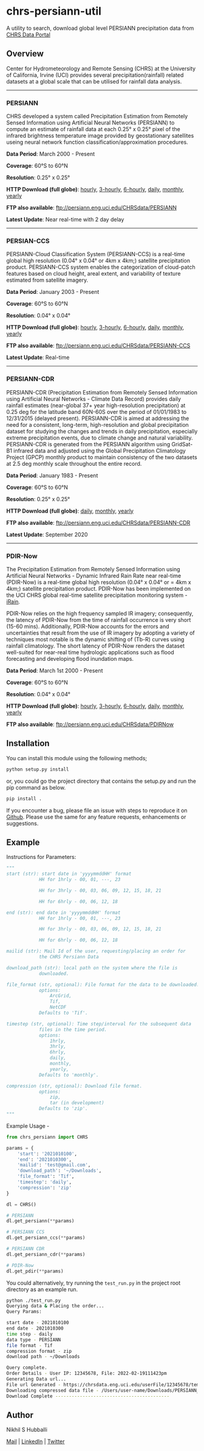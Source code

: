 # chrs-persiann-util

A utility to search, download global level PERSIANN precipitation data from [CHRS Data Portal](https://chrsdata.eng.uci.edu/)

## Overview

Center for Hydrometeorology and Remote Sensing (CHRS) at the University of California, Irvine (UCI) provides several
precipitation(rainfall) related datasets at a global scale that can be utilised for rainfall data analysis.

---

### PERSIANN

CHRS developed a system called Precipitation Estimation from Remotely Sensed Information using Artificial Neural
Networks (PERSIANN) to compute an estimate of rainfall data at each 0.25° x 0.25° pixel of the infrared brightness
temperature image provided by geostationary satellites useing neural network function classification/approximation
procedures.

**Data Period**: March 2000 - Present

**Coverage**: 60°S to 60°N

**Resolution**: 0.25° x 0.25°

**HTTP Download (full globe)**: [hourly](https://persiann.eng.uci.edu/CHRSdata/PERSIANN/hrly/),
[3-hourly](https://persiann.eng.uci.edu/CHRSdata/PERSIANN/3hrly/),
[6-hourly](https://persiann.eng.uci.edu/CHRSdata/PERSIANN/6hrly/),
[daily](https://persiann.eng.uci.edu/CHRSdata/PERSIANN/daily/),
[monthly](https://persiann.eng.uci.edu/CHRSdata/PERSIANN/monthly/),
[yearly](https://persiann.eng.uci.edu/CHRSdata/PERSIANN/yearly/)

**FTP also available**: ftp://persiann.eng.uci.edu/CHRSdata/PERSIANN

**Latest Update**: Near real-time with 2 day delay

---

### PERSIAN-CCS

PERSIANN-Cloud Classification System (PERSIANN-CCS) is a real-time global high resolution (0.04° x 0.04° or 4km x 4km;)
satellite precipitation product. PERSIANN-CCS system enables the categorization of cloud-patch features based on
cloud height, areal extent, and variability of texture estimated from satellite imagery.

**Data Period**: January 2003 - Present

**Coverage**: 60°S to 60°N

**Resolution**: 0.04° x 0.04°

**HTTP Download (full globe)**: [hourly](https://persiann.eng.uci.edu/CHRSdata/PERSIANN-CCS/hrly/),
[3-hourly](https://persiann.eng.uci.edu/CHRSdata/PERSIANN-CCS/3hrly/),
[6-hourly](https://persiann.eng.uci.edu/CHRSdata/PERSIANN-CCS/6hrly/),
[daily](https://persiann.eng.uci.edu/CHRSdata/PERSIANN-CCS/daily/),
[monthly](https://persiann.eng.uci.edu/CHRSdata/PERSIANN-CCS/mthly/),
[yearly](https://persiann.eng.uci.edu/CHRSdata/PERSIANN-CCS/yearly/)

**FTP also available**: ftp://persiann.eng.uci.edu/CHRSdata/PERSIANN-CCS

**Latest Update**: Real-time

---

### PERSIANN-CDR

PERSIANN-CDR (Precipitation Estimation from Remotely Sensed Information using Artificial Neural Networks - Climate
Data Record) provides daily rainfall estimates (near-global 37+ year high-resolution precipitation) at 0.25 deg for the latitude band 60N-60S over the period of 01/01/1983
to 12/31/2015 (delayed present). PERSIANN-CDR is aimed at addressing the need for a consistent, long-term,
high-resolution and global precipitation dataset for studying the changes and trends in daily precipitation,
especially extreme precipitation events, due to climate change and natural variability. PERSIANN-CDR is generated from
the PERSIANN algorithm using GridSat-B1 infrared data and adjusted using the Global Precipitation Climatology Project
(GPCP) monthly product to maintain consistency of the two datasets at 2.5 deg monthly scale throughout the entire
record.

**Data Period**: January 1983 - Present

**Coverage**: 60°S to 60°N

**Resolution**: 0.25° x 0.25°

**HTTP Download (full globe)**:
[daily](https://persiann.eng.uci.edu/CHRSdata/PERSIANN-CDR/daily/),
[monthly](https://persiann.eng.uci.edu/CHRSdata/PERSIANN-CDR/mthly/),
[yearly](https://persiann.eng.uci.edu/CHRSdata/PERSIANN-CDR/yearly/)

**FTP also available**: ftp://persiann.eng.uci.edu/CHRSdata/PERSIANN-CDR

**Latest Update**: September 2020

---

### PDIR-Now

The Precipitation Estimation from Remotely Sensed Information using Artificial Neural Networks - Dynamic Infrared Rain
Rate near real-time (PDIR-Now) is a real-time global high resolution (0.04° x 0.04° or = 4km x 4km;) satellite
precipitation product. PDIR-Now has been implemented on the UCI CHRS global real-time satellite precipitation
monitoring system - [iRain](http://irain.eng.uci.edu).

PDIR-Now relies on the high frequency sampled IR imagery; consequently, the latency of PDIR-Now from the time of
rainfall occurrence is very short (15-60 mins). Additionally, PDIR-Now accounts for the errors and uncertainties that
result from the use of IR imagery by adopting a variety of techniques most notable is the dynamic shifting of (Tb-R)
curves using rainfall climatology. The short latency of PDIR-Now renders the dataset well-suited for near-real time
hydrologic applications such as flood forecasting and developing flood inundation maps.

**Data Period**: March 1st 2000 - Present

**Coverage**: 60°S to 60°N

**Resolution**: 0.04° x 0.04°

**HTTP Download (full globe)**: [hourly](https://persiann.eng.uci.edu/CHRSdata/PDIRNow/PDIRNow1hourly/),
[3-hourly](https://persiann.eng.uci.edu/CHRSdata/PDIRNow/PDIRNow2hourly/),
[6-hourly](https://persiann.eng.uci.edu/CHRSdata/PDIRNow/PDIRNow6hourly/),
[daily](https://persiann.eng.uci.edu/CHRSdata/PDIRNow/PDIRNowdaily/),
[monthly](https://persiann.eng.uci.edu/CHRSdata/PDIRNow/PDIRNowmonthly/),
[yearly](https://persiann.eng.uci.edu/CHRSdata/PDIRNow/PDIRNowyearly//)

**FTP also available**: ftp://persiann.eng.uci.edu/CHRSdata/PDIRNow

## Installation

You can install this module using the following methods;

```bash
python setup.py install
```

or, you could go the project directory that contains the setup.py and run the pip command as below.

```bash
pip install .
```

If you encounter a bug, please file an issue with steps to reproduce it on [Github](https://github.com/samashti/chrs-persiann-util/issues).
Please use the same for any feature requests, enhancements or suggestions.

## Example

Instructions for Parameters:

```python
"""
start (str): start date in 'yyyymmddHH' format
            HH for 1hrly - 00, 01, ---, 23

            HH for 3hrly - 00, 03, 06, 09, 12, 15, 18, 21

            HH for 6hrly - 00, 06, 12, 18

end (str): end date in 'yyyymmddHH' format
            HH for 1hrly - 00, 01, ---, 23

            HH for 3hrly - 00, 03, 06, 09, 12, 15, 18, 21

            HH for 6hrly - 00, 06, 12, 18

mailid (str): Mail Id of the user, requesting/placing an order for
            the CHRS Persiann Data

download_path (str): local path on the system where the file is
            downloaded.

file_format (str, optional): File format for the data to be downloaded.
            options:
                ArcGrid,
                Tif,
                NetCDF
            Defaults to 'Tif'.

timestep (str, optional): Time step/interval for the subsequent data
            files in the time period.
            options:
                1hrly,
                3hrly,
                6hrly,
                daily,
                monthly,
                yearly,
            Defaults to 'monthly'.

compression (str, optional): Download file format.
            options:
                zip,
                tar (in development)
            Defaults to 'zip'.
"""

```

Example Usage -

```python
from chrs_persiann import CHRS

params = {
    'start': '2021010100',
    'end': '2021010300',
    'mailid': 'test@gmail.com',
    'download_path': '~/Downloads',
    'file_format': 'Tif',
    'timestep': 'daily',
    'compression': 'zip'
}

dl = CHRS()

# PERSIANN
dl.get_persiann(**params)

# PERSIANN CCS
dl.get_persiann_ccs(**params)

# PERSIANN CDR
dl.get_persiann_cdr(**params)

# PDIR-Now
dl.get_pdir(**params)
```

You could alternatively, try running the `test_run.py` in the project root directory as
an example run.

```bash
python ./test_run.py
Querying data & Placing the order...
Query Params:

start date - 2021010100
end date - 2021010300
time step - daily
data type - PERSIANN
file format - Tif
compression format - zip
download path - ~/Downloads

Query complete.
Order Details - User IP: 12345678, File: 2022-02-19111423pm
Generating Data url...
File url Generated - https://chrsdata.eng.uci.edu/userFile/12345678/temp/PERSIANN/PERSIANN_2022-02-19111423pm.zip
Downloading compressed data file - /Users/user-name/Downloads/PERSIANN_2022-02-19111423pm.zip
Download Complete ------------------------------------------
```

## Author

Nikhil S Hubballi

[Mail](mailto:nikhil@samashti.tech) | [LinkedIn](https://www.linkedin.com/in/nikhilhubballi/) | [Twitter](https://twitter.com/samashti_)
